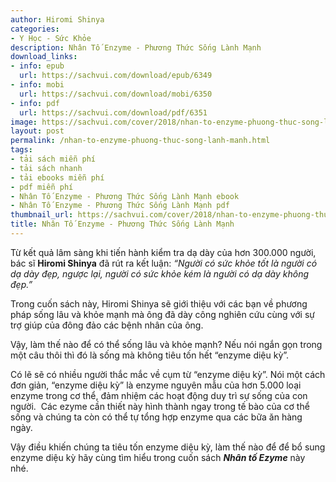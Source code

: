 ```yaml
---
author: Hiromi Shinya
categories:
- Y Học - Sức Khỏe
description: Nhân Tố Enzyme - Phương Thức Sống Lành Mạnh
download_links:
- info: epub
  url: https://sachvui.com/download/epub/6349
- info: mobi
  url: https://sachvui.com/download/mobi/6350
- info: pdf
  url: https://sachvui.com/download/pdf/6351
image: https://sachvui.com/cover/2018/nhan-to-enzyme-phuong-thuc-song-lanh-manh.jpg
layout: post
permalink: /nhan-to-enzyme-phuong-thuc-song-lanh-manh.html
tags:
- tải sách miễn phí
- tải sách nhanh
- tải ebooks miễn phí
- pdf miễn phí
- Nhân Tố Enzyme - Phương Thức Sống Lành Mạnh ebook
- Nhân Tố Enzyme - Phương Thức Sống Lành Mạnh pdf
thumbnail_url: https://sachvui.com/cover/2018/nhan-to-enzyme-phuong-thuc-song-lanh-manh.jpg
title: Nhân Tố Enzyme - Phương Thức Sống Lành Mạnh
---
```


 <div class="item-desc text-justify"> <p>Từ kết quả lâm sàng khi tiến hành kiểm tra dạ dày của hơn 300.000 người, bác sĩ <strong>Hiromi Shinya</strong> đã rút ra kết luận: <em>“Người có sức khỏe tốt là người có dạ dày đẹp, ngược lại, người có sức khỏe kém là người có dạ dày không đẹp.”</em></p><p>Trong cuốn sách này, Hiromi Shinya sẽ giới thiệu với các bạn về phương pháp sống lâu và khỏe mạnh mà ông đã dày công nghiên cứu cùng với sự trợ giúp của đông đảo các bệnh nhân của ông.</p><p>Vậy, làm thế nào để có thể sống lâu và khỏe mạnh? Nếu nói ngắn gọn trong một câu thôi thì đó là sống mà không tiêu tốn hết “enzyme diệu kỳ”.</p><p>Có lẽ sẽ có nhiều người thắc mắc về cụm từ “enzyme diệu kỳ”. Nói một cách đơn giản, “enzyme diệu kỳ” là enzyme nguyên mẫu của hơn 5.000 loại enzyme trong cơ thể, đảm nhiệm các hoạt động duy trì sự sống của con người.  Các ezyme cần thiết này hình thành ngay trong tế bào của cơ thể sống và chúng ta còn có thể tự tổng hợp enzyme qua các bữa ăn hàng ngày.</p><p>Vậy điều khiến chúng ta tiêu tốn enzyme diệu kỳ, làm thế nào để để bổ sung enzyme diệu kỳ hãy cùng tìm hiểu trong cuốn sách <strong><em>Nhân tố Ezyme</em></strong> này nhé.</p> </div>